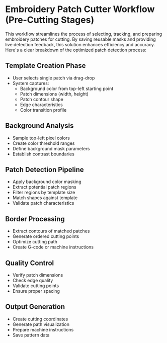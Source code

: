 
# Embroidery Patch Cutter Workflow (Pre-Cutting Stages)

This workflow streamlines the process of selecting, tracking, and preparing embroidery patches for cutting. By saving reusable masks and providing live detection feedback, this solution enhances efficiency and accuracy.
Here's a clear breakdown of the optimized patch detection process:

## Template Creation Phase
- User selects single patch via drag-drop
- System captures:
  - Background color from top-left starting point
  - Patch dimensions (width, height)
  - Patch contour shape
  - Edge characteristics
  - Color transition profile

## Background Analysis
- Sample top-left pixel colors
- Create color threshold ranges
- Define background mask parameters
- Establish contrast boundaries

## Patch Detection Pipeline
- Apply background color masking
- Extract potential patch regions
- Filter regions by template size
- Match shapes against template
- Validate patch characteristics

## Border Processing
- Extract contours of matched patches
- Generate ordered cutting points
- Optimize cutting path
- Create G-code or machine instructions

## Quality Control
- Verify patch dimensions
- Check edge quality
- Validate cutting points
- Ensure proper spacing

## Output Generation
- Create cutting coordinates
- Generate path visualization
- Prepare machine instructions
- Save pattern data
